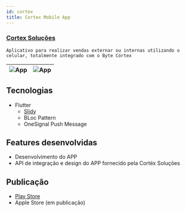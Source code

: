 ```yaml
---
id: cortex
title: Cortex Mobile App
---
```


### [Cortex Soluções](https://cortexsolucoes.com.br/)

```
Aplicativo para realizar vendas externar ou internas utilizando o celular, totalmente integrado com o Byte Córtex
```
|![App](https://lh3.googleusercontent.com/p6lqok4AMkilau9rU8nA5vqaiHfmmvnwr5tM8uhG8f40NLEv69xCv4V_wV_8mT_lbGjE=w720-h310-rw)|![App](https://lh3.googleusercontent.com/a5GFo7BNA_KjxBuuXFbs3w1MOcke5KhUFz1GW0gKhUnLLTvuQZ3QLmFsSvyy7Gy5JcU=w720-h310-rw)|
|--|--|

## Tecnologias
 - Flutter
   - [Slidy](https://github.com/Flutterando/slidy)
   - BLoc Pattern
   - OneSignal Push Message
## Features desenvolvidas
 - Desenvolvimento do APP
 - API de integração e design do APP fornecido pela Cortéx Soluções
## Publicação
 - [Play Store](https://play.google.com/store/apps/details?id=br.com.cortexsolucoes.cortex_mobile)
 - Apple Store (em publicação)